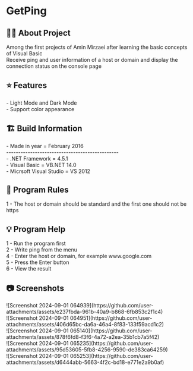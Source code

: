 # GetPing

<h2> 👨‍💻 About Project</h2>
Among the first projects of Amin Mirzaei after learning the basic concepts of Visual Basic <br />
Receive ping and user information of a host or domain and display the connection status on the console page <br />

<h2> ⭐ Features</h2>
- Light Mode and Dark Mode<br />
- Support color appearance <br />

<h2> 🏗 Build Information</h2>
- Made in year = February 2016 <br />
----------------------------------------------- <br />
- .NET Framework =  4.5.1 <br />
- Visual Basic = VB.NET 14.0 <br />
- Micrsoft Visual Studio = VS 2012 <br />


<h2> 📜 Program Rules</h2>
1 - The host or domain should be standard and the first one should not be https<br />

<h2> 💡 Program Help</h2>
1 - Run the program first<br />
2 - Write ping from the menu<br />
4 - Enter the host or domain, for example www.google.com<br />
5 - Press the Enter button<br />
6 - View the result

<h2>📷 Screenshots</h2>
![Screenshot 2024-09-01 064939](https://github.com/user-attachments/assets/e237fbda-961b-40a9-b868-6fb853c2f1c4)<br />
![Screenshot 2024-09-01 064951](https://github.com/user-attachments/assets/406d65bc-da6a-46a4-8f83-133f59acd1c2)<br />
![Screenshot 2024-09-01 065140](https://github.com/user-attachments/assets/878f6fd8-f3f6-4a72-a2ea-35b1cb7a5f42)<br />
![Screenshot 2024-09-01 065235](https://github.com/user-attachments/assets/95d53605-5fb8-4256-9590-de383ca64259)<br />
![Screenshot 2024-09-01 065253](https://github.com/user-attachments/assets/d6444abb-5663-4f2c-bd18-e771e2a9b0af)
